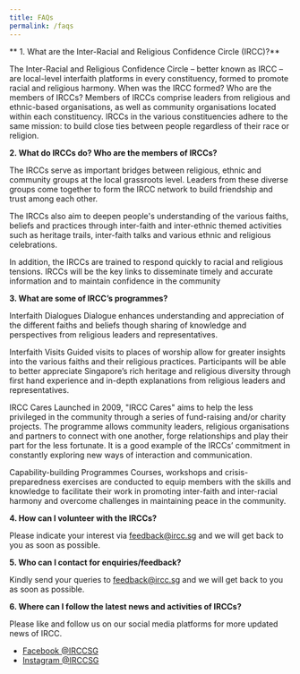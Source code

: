 ```yaml
---
title: FAQs
permalink: /faqs
---
```

** 1. What are the Inter-Racial and Religious Confidence Circle (IRCC)?**

The Inter-Racial and Religious Confidence Circle – better known as IRCC  – are local-level interfaith platforms in every constituency, formed to promote racial and religious harmony.
 When was the IRCC formed? Who are the members of IRCCs?
Members of IRCCs comprise  leaders from religious and ethnic-based organisations, as well as community organisations located within each constituency. IRCCs in the various constituencies adhere to the same mission: to build close ties between people regardless of their race or religion.
 
**2. What do IRCCs do? Who are the members of IRCCs?**

The IRCCs serve as important bridges between religious, ethnic and community groups at the local grassroots level. Leaders from these diverse groups come together to form the IRCC network to build friendship and trust among each other.

The IRCCs also aim to deepen people's understanding of the various faiths, beliefs and practices through inter-faith and inter-ethnic themed activities such as heritage trails, inter-faith talks and various ethnic and religious celebrations.

In addition, the IRCCs are trained to respond quickly to racial and religious tensions. IRCCs will be the key links to disseminate timely and accurate information and to maintain confidence in the community

**3. What are some of IRCC’s programmes?**

Interfaith Dialogues
Dialogue enhances understanding and appreciation of the different faiths and beliefs though sharing of knowledge and perspectives from religious leaders and representatives.

Interfaith Visits
Guided visits to places of worship allow for greater insights into the various faiths and their religious practices. Participants will be able to better appreciate Singapore’s rich heritage and religious diversity through first hand experience and in-depth explanations from religious leaders and representatives.

IRCC Cares
Launched in 2009, "IRCC Cares" aims to help the less privileged in the community through a series of fund-raising and/or charity projects. The programme allows community leaders, religious organisations and partners to connect with one another, forge relationships and play their part for the less fortunate. It is a good example of the IRCCs’ commitment in constantly exploring new ways of interaction and communication. 

Capability-building Programmes
Courses, workshops and crisis-preparedness exercises are conducted to equip members with the skills and knowledge to facilitate their work in promoting inter-faith and inter-racial harmony and overcome challenges in maintaining peace in the community.
 
**4. How can I volunteer with the IRCCs?**

Please indicate your interest via feedback@ircc.sg and we will get back to you as soon as possible.
 
**5. Who can I contact for enquiries/feedback?**

Kindly send your queries to feedback@ircc.sg and we will [](https://www.facebook.com/SGIRCC)get back to you as soon as possible.
 
**6. Where can I follow the latest news and activities of IRCCs?**

Please like and follow us on our social media platforms for more updated news of IRCC.
- [Facebook @IRCCSG](https://www.facebook.com/SGIRCC)
- [Instagram @IRCCSG](https://www.instagram.com/irccsg)


 